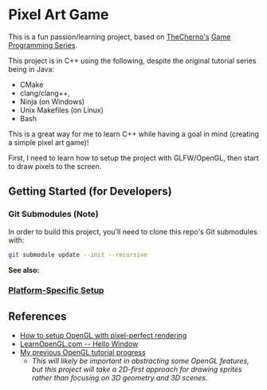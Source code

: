 # Pixel Art Game
This is a fun passion/learning project, based on [TheCherno's](https://www.youtube.com/c/TheChernoProject) [Game Programming Series](https://www.youtube.com/watch?v=GFYT7Lqt1h8&list=PLlrATfBNZ98eOOCk2fOFg7Qg5yoQfFAdf&index=1).

This project is in C++ using the following, despite the original tutorial series being in Java:
- CMake
- clang/clang++,
- Ninja (on Windows)
- Unix Makefiles (on Linux)
- Bash

This is a great way for me to learn C++ while having a goal in mind (creating a simple pixel art game)!

First, I need to learn how to setup the project with GLFW/OpenGL, then start to draw pixels to the screen.

## Getting Started (for Developers)
### Git Submodules (Note)
In order to build this project, you'll need to clone this repo's Git submodules with:
```sh
git submodule update --init --recursive
```

**See also:**
### [Platform-Specific Setup](./docs/Platform-Specific%20Setup.md)

## References
- [How to setup OpenGL with pixel-perfect rendering](https://gamedev.stackexchange.com/questions/103334/how-can-i-set-up-a-pixel-perfect-camera-using-opengl-and-orthographic-projection)
- [LearnOpenGL.com -- Hello Window](https://learnopengl.com/Getting-started/Hello-Window)
- [My previous OpenGL tutorial progress](https://github.com/2kCarlos/intro-to-cpp-opengl)
  - _This will likely be important in abstracting some OpenGL features, but this project will take a 2D-first approach for drawing sprites rather than focusing on 3D geometry and 3D scenes._

